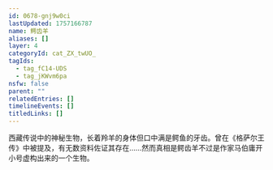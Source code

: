 ```yaml
---
id: 0678-gnj9w0ci
lastUpdated: 1757166787
name: 鳄齿羊
aliases: []
layer: 4
categoryId: cat_ZX_twUO_
tagIds:
  - tag_fC14-UDS
  - tag_jKWvm6pa
nsfw: false
parent: ""
relatedEntries: []
timelineEvents: []
titledLinks: []
---
```


西藏传说中的神秘生物，长着羚羊的身体但口中满是鳄鱼的牙齿。曾在《格萨尔王传》中被提及，有无数资料佐证其存在……然而真相是鳄齿羊不过是作家马伯庸开小号虚构出来的一个生物。